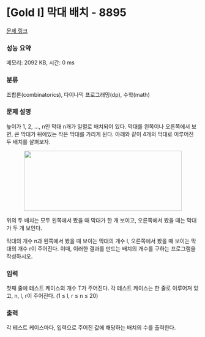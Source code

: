 # [Gold I] 막대 배치 - 8895 

[문제 링크](https://www.acmicpc.net/problem/8895) 

### 성능 요약

메모리: 2092 KB, 시간: 0 ms

### 분류

조합론(combinatorics), 다이나믹 프로그래밍(dp), 수학(math)

### 문제 설명

<p>높이가 1, 2, ..., n인 막대 n개가 일렬로 배치되어 있다. 막대를 왼쪽이나 오른쪽에서 보면, 큰 막대가 뒤에있는 작은 막대를 가리게 된다. 아래와 같이 4개의 막대로 이루어진 두 배치를 살펴보자.</p>

<p style="text-align: center;"><img alt="" src="https://onlinejudgeimages.s3-ap-northeast-1.amazonaws.com/upload/images/polearr.png" style="height:157px; width:412px"></p>

<p>위의 두 배치는 모두 왼쪽에서 봤을 때 막대가 한 개 보이고, 오른쪽에서 봤을 때는 막대가 두 개 보인다.</p>

<p>막대의 개수 n과 왼쪽에서 봤을 때 보이는 막대의 개수 l, 오른쪽에서 봤을 때 보이는 막대의 개수 r이 주어진다. 이때, 이러한 결과를 만드는 배치의 개수를 구하는 프로그램을 작성하시오.</p>

### 입력 

 <p>첫째 줄에 테스트 케이스의 개수 T가 주어진다. 각 테스트 케이스는 한 줄로 이루어져 있고, n, l, r이 주어진다. (1 ≤ l, r ≤ n ≤ 20)</p>

### 출력 

 <p>각 테스트 케이스마다, 입력으로 주어진 값에 해당하는 배치의 수를 출력한다.</p>

